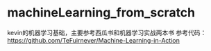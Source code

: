 # machineLearning_from_scratch
kevin的机器学习基础，主要参考西瓜书和机器学习实战两本书
参考代码：https://github.com/TeFuirnever/Machine-Learning-in-Action
